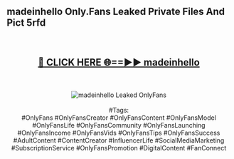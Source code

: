 <h2>madeinhello Only.Fans Leaked Private Files And Pict 5rfd</h2>
<br>
<div align="center">
<h2><a href="https://mediafiles.top/madeinhello" rel="nofollow">🔴 CLICK HERE 🌐==►► madeinhello</a></h2>
<br>
<br>
<a href="https://mediafiles.top/madeinhello" rel="nofollow" data-target="animated-image.originalLink"><img src="https://i.ibb.co.com/WyWwxjT/player-gif2.gif" alt="madeinhello Leaked OnlyFans" style="max-width: 100%; display: inline-block;" data-target="animated-image.originalImage"></a>
<br><br>
#Tags:
<br>
#OnlyFans #OnlyFansCreator #OnlyFansContent #OnlyFansModel #OnlyFansLife #OnlyFansCommunity #OnlyFansLaunching #OnlyFansIncome #OnlyFansVids #OnlyFansTips #OnlyFansSuccess #AdultContent #ContentCreator #InfluencerLife #SocialMediaMarketing #SubscriptionService #OnlyFansPromotion #DigitalContent #FanConnect
</div>
<br>